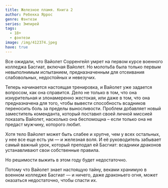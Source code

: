 ```yaml
---
title: Железное пламя. Книга 2
author: Ребекка Яррос
genre: Фэнтези
series: Эмпирей
tags:
  - 18+
  - фэнтези
image: /img/412374.jpeg
have: true
---
```

Все ожидали, что Вайолет Сорренгейл умрет на первом курсе военного колледжа Басгиат, включая Вайолет. Но молотьба была только первым невыполнимым испытанием, предназначенным для отсеивания слабовольных, недостойных и невезучих.

Теперь начинается настоящая тренировка, и Вайолет уже задается вопросом, как она справится. Дело не только в том, что она изнурительная и злонамеренно жестокая, или даже в том, что она предназначена для того, чтобы вывести способность всадников переносить боль за пределы выносливости. Проблем добавляет новый заместитель коменданта, который поставил своей личной миссией показать Вайолет, насколько она беспомощна – если только она не предаст мужчину, которого любит.

Хотя тело Вайолет может быть слабее и хрупче, чем у всех остальных, у нее все еще есть ум ― и железная воля. И её руководитель забывает самый важный урок, который преподал ей Басгиат: всадники драконов устанавливают свои собственные правила.

Но решимости выжить в этом году будет недостаточно.

Потому что Вайолет знает настоящую тайну, веками хранимую в военном колледже Басгиат ― и ничего, даже драконьего огня, может оказаться недостаточно, чтобы спасти их.